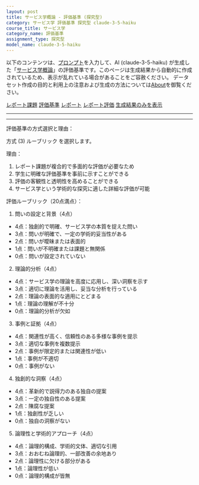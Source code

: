```yaml
---
layout: post
title: サービス学概論 - 評価基準 (探究型)
category: サービス学 評価基準 探究型 claude-3-5-haiku
course_title: サービス学
category_name: 評価基準
assignment_type: 探究型
model_name: claude-3-5-haiku
---
```


以下のコンテンツは、[プロンプト](http://127.0.0.1:8000/generated/サービス学/claude-3-5-haiku/prompt_評価基準-探究型.md)を入力して、AI (claude-3-5-haiku) が生成した「[サービス学概論](/contents/サービス学/)」の評価基準です。このページは生成結果から自動的に作成されているため、表示が乱れている場合があることをご容赦ください。
データセット作成の目的と利用上の注意および生成の方法については[About](/About)を御覧ください。

[レポート課題](../レポート課題-探究型)
[評価基準](../評価基準-探究型)
[レポート](../レポート-探究型)
[レポート評価](../レポート評価-探究型)
[生成結果のみを表示](http://127.0.0.1:8000/generated/サービス学/claude-3-5-haiku/評価基準-探究型.md)
  

***
***
  
評価基準の方式選択と理由：

方式 (3) ルーブリック を選択します。

理由：
1. レポート課題が複合的で多面的な評価が必要なため
2. 学生に明確な評価基準を事前に示すことができる
3. 評価の客観性と透明性を高めることができる
4. サービス学という学術的な探究に適した詳細な評価が可能

評価ルーブリック（20点満点）：

1. 問いの設定と背景（4点）
- 4点：独創的で明確、サービス学の本質を捉えた問い
- 3点：問いが明確で、一定の学術的妥当性がある
- 2点：問いが曖昧または表面的
- 1点：問いが不明確または課題と無関係
- 0点：問いが設定されていない

2. 理論的分析（4点）
- 4点：サービス学の理論を高度に応用し、深い洞察を示す
- 3点：適切に理論を活用し、妥当な分析を行っている
- 2点：理論の表面的な適用にとどまる
- 1点：理論の理解が不十分
- 0点：理論的分析が欠如

3. 事例と証拠（4点）
- 4点：関連性が高く、信頼性のある多様な事例を提示
- 3点：適切な事例を複数提示
- 2点：事例が限定的または関連性が低い
- 1点：事例が不適切
- 0点：事例がない

4. 独創的な洞察（4点）
- 4点：革新的で説得力のある独自の提案
- 3点：一定の独自性のある提案
- 2点：陳腐な提案
- 1点：独創性が乏しい
- 0点：独自の洞察がない

5. 論理性と学術的アプローチ（4点）
- 4点：論理的構成、学術的文体、適切な引用
- 3点：おおむね論理的、一部改善の余地あり
- 2点：論理性に欠ける部分がある
- 1点：論理性が低い
- 0点：論理的構成が皆無
